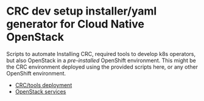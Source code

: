 # CRC dev setup installer/yaml generator for Cloud Native OpenStack

Scripts to automate Installing CRC, required tools to develop k8s operators,
but also OpenStack in a *pre-installed* OpenShift environment. This might
be the CRC environment deployed using the provided scripts here, or any other
OpenShift environment.

* [CRC/tools deployment](devsetup/README.md)
* [OpenStack services](os/README.md)
